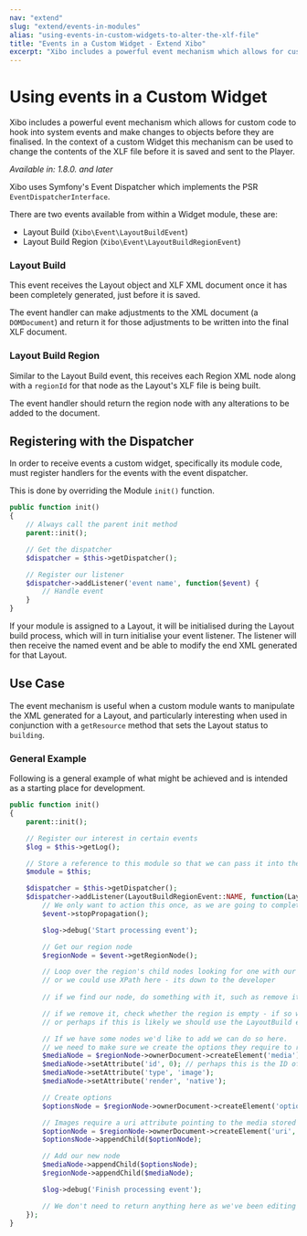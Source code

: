 ```yaml
---
nav: "extend"
slug: "extend/events-in-modules"
alias: "using-events-in-custom-widgets-to-alter-the-xlf-file"
title: "Events in a Custom Widget - Extend Xibo"
excerpt: "Xibo includes a powerful event mechanism which allows for custom code to hook into system events and make changes to objects before they are finalised."
---
```


# Using events in a Custom Widget

Xibo includes a powerful event mechanism which allows for custom code to hook into system events and make changes to objects before they are finalised. In the context of a custom Widget this mechanism can be used to change the contents of the XLF file before it is saved and sent to the Player.

*Available in: 1.8.0. and later*

Xibo uses Symfony's Event Dispatcher which implements the PSR `EventDispatcherInterface`.

There are two events available from within a Widget module, these are:
 - Layout Build (`Xibo\Event\LayoutBuildEvent`)
 - Layout Build Region (`Xibo\Event\LayoutBuildRegionEvent`)

### Layout Build
This event receives the Layout object and XLF XML document once it has been completely generated, just before it is saved.

The event handler can make adjustments to the XML document (a `DOMDocument`) and return it for those adjustments to be written into the final XLF document.

### Layout Build Region
Similar to the Layout Build event, this receives each Region XML node along with a `regionId` for that node as the Layout's XLF file is being built.

The event handler should return the region node with any alterations to be added to the document.

## Registering with the Dispatcher
In order to receive events a custom widget, specifically its module code, must register handlers for the events with the event dispatcher.

This is done by overriding the Module `init()` function.

```php
public function init()
{
    // Always call the parent init method
    parent::init();

    // Get the dispatcher
    $dispatcher = $this->getDispatcher();

    // Register our listener
    $dispatcher->addListener('event name', function($event) {
        // Handle event
    }
}
```

If your module is assigned to a Layout, it will be initialised during the Layout build process, which will in turn initialise your event listener. The listener will then receive the named event and be able to modify the end XML generated for that Layout.

## Use Case
The event mechanism is useful when a custom module wants to manipulate the XML generated for a Layout, and particularly interesting when used in conjunction with a `getResource` method that sets the Layout status to `building`.


### General Example
Following is a general example of what might be achieved and is intended as a starting place for development.

```php
public function init()
{
    parent::init();

    // Register our interest in certain events
    $log = $this->getLog();

    // Store a reference to this module so that we can pass it into the listener
    $module = $this;

    $dispatcher = $this->getDispatcher();
    $dispatcher->addListener(LayoutBuildRegionEvent::NAME, function(LayoutBuildRegionEvent $event) use ($log, $module) {
        // We only want to action this once, as we are going to completely modify the XML doc
        $event->stopPropagation();

        $log->debug('Start processing event');

        // Get our region node
        $regionNode = $event->getRegionNode();

        // Loop over the region's child nodes looking for one with our widgetId in the `id` attribute
        // or we could use XPath here - its down to the developer
        
        // if we find our node, do something with it, such as remove it

        // if we remove it, check whether the region is empty - if so we should add something like a transparent image or empty text so that our region is still valid, but expires immediately
        // or perhaps if this is likely we should use the LayoutBuild event instead and remove our whole Region (or mark the Layout as invalid so its removed from the Schedule).

        // If we have some nodes we'd like to add we can do so here.
        // we need to make sure we create the options they require to run
        $mediaNode = $regionNode->ownerDocument->createElement('media');
        $mediaNode->setAttribute('id', 0); // perhaps this is the ID of a media record our module has downloaded to the library
        $mediaNode->setAttribute('type', 'image');
        $mediaNode->setAttribute('render', 'native');

        // Create options
        $optionsNode = $regionNode->ownerDocument->createElement('options');

        // Images require a uri attribute pointing to the media stored as
        $optionNode = $regionNode->ownerDocument->createElement('uri', 0);
        $optionsNode->appendChild($optionNode);

        // Add our new node
        $mediaNode->appendChild($optionsNode);
        $regionNode->appendChild($mediaNode);

        $log->debug('Finish processing event');

        // We don't need to return anything here as we've been editing an object
    });
}
```



